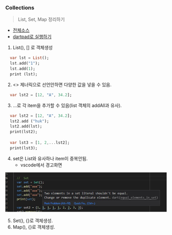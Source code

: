 ### Collections
> List, Set, Map 정리하기 

- [전체소스](collections.dart)
- [dartpad로 실행하기](https://dartpad.dev/4f433b17a17c1e903c60f6d2f09bbf4c)


1. List(), [] 로 객체생성
~~~dart
  var lst = List();
  lst.add("1");
  lst.add(1);
  print (lst);
~~~
2. <> 제너릭으로 선언안하면 다양한 값을 넣을 수 있음.
~~~dart
  var lst2 = [12, "A", 34.2];
~~~
3. ...로 각 item을 추가할 수 있음(list 객체의 addAll과 유사).
~~~dart
  var lst2 = [12, "A", 34.2];
  lst2.add ("huk");
  lst2.add(lst);
  print(lst2);
  
  var lst3 = [1, 2,...lst2];
  print(lst3);
~~~

4. set은 List와 유사하나 item이 중복안됨.
    - vscode에서 경고화면
    
![](images/1.jpg)



5. Set(), {}로 객체생성.
6. Map(), {}로 객체생성.
